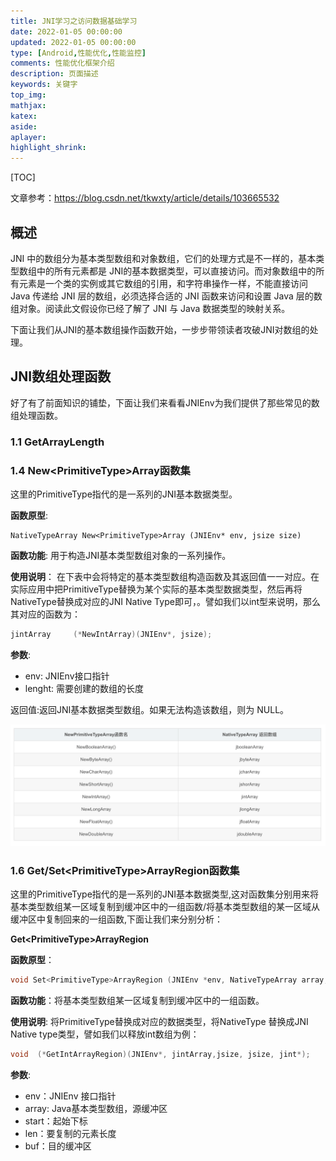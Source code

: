 ```yaml
---
title: JNI学习之访问数据基础学习
date: 2022-01-05 00:00:00
updated: 2022-01-05 00:00:00
type: [Android,性能优化,性能监控]
comments: 性能优化框架介绍
description: 页面描述
keywords: 关键字
top_img:
mathjax:
katex:
aside:
aplayer:
highlight_shrink:
---
```




[TOC]

文章参考：https://blog.csdn.net/tkwxty/article/details/103665532

## 概述

JNI 中的数组分为基本类型数组和对象数组，它们的处理方式是不一样的，基本类型数组中的所有元素都是 JNI的基本数据类型，可以直接访问。而对象数组中的所有元素是一个类的实例或其它数组的引用，和字符串操作一样，不能直接访问 Java 传递给 JNI 层的数组，必须选择合适的 JNI 函数来访问和设置 Java 层的数组对象。阅读此文假设你已经了解了 JNI 与 Java 数据类型的映射关系。

下面让我们从JNI的基本数组操作函数开始，一步步带领读者攻破JNI对数组的处理。



## JNI数组处理函数

好了有了前面知识的铺垫，下面让我们来看看JNIEnv为我们提供了那些常见的数组处理函数。

### 1.1 GetArrayLength



### 1.4 New\<PrimitiveType>Array函数集

这里的PrimitiveType指代的是一系列的JNI基本数据类型。

**函数原型**: 

```shell
NativeTypeArray New<PrimitiveType>Array (JNIEnv* env, jsize size)
```

**函数功能**: 用于构造JNI基本类型数组对象的一系列操作。

**使用说明**： 在下表中会将特定的基本类型数组构造函数及其返回值一一对应。在实际应用中把PrimitiveType替换为某个实际的基本类型数据类型，然后再将NativeType替换成对应的JNI Native Type即可，。譬如我们以int型来说明，那么其对应的函数为：

```c++
jintArray     (*NewIntArray)(JNIEnv*, jsize);
```

**参数**:

- env: JNIEnv接口指针
- lenght: 需要创建的数组的长度

返回值:返回JNI基本数据类型数组。如果无法构造该数组，则为 NULL。

![image-20220720120702198](images/image-20220720120702198.png)



### 1.6 Get/Set\<PrimitiveType\>ArrayRegion函数集

这里的PrimitiveType指代的是一系列的JNI基本数据类型,这对函数集分别用来将基本类型数组某一区域复制到缓冲区中的一组函数/将基本类型数组的某一区域从缓冲区中复制回来的一组函数,下面让我们来分别分析：

**Get\<PrimitiveType>ArrayRegion**

**函数原型**：

```c++
void Set<PrimitiveType>ArrayRegion (JNIEnv *env, NativeTypeArray array, jsize start, jsize len, NativeType *buf);
```

**函数功能**：将基本类型数组某一区域复制到缓冲区中的一组函数。

**使用说明**: 将PrimitiveType替换成对应的数据类型，将NativeType 替换成JNI Native type类型，譬如我们以释放int数组为例：

```c++
void  (*GetIntArrayRegion)(JNIEnv*, jintArray,jsize, jsize, jint*);
```

**参数**:

- env：JNIEnv 接口指针
- array: Java基本类型数组，源缓冲区
- start：起始下标
- len：要复制的元素长度
- buf：目的缓冲区















